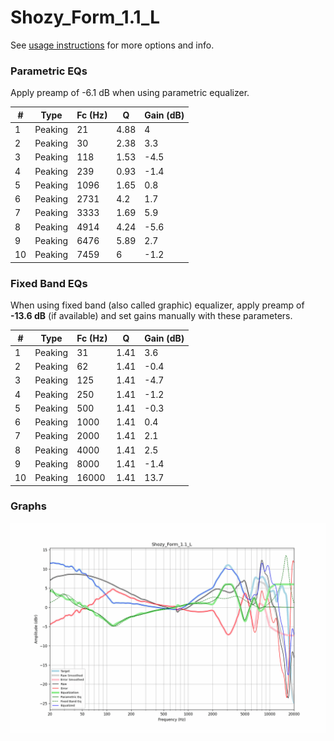 # Shozy_Form_1.1_L
See [usage instructions](https://github.com/jaakkopasanen/AutoEq#usage) for more options and info.

### Parametric EQs
Apply preamp of -6.1 dB when using parametric equalizer.

|   # | Type    |   Fc (Hz) |    Q |   Gain (dB) |
|-----|---------|-----------|------|-------------|
|   1 | Peaking |        21 | 4.88 |         4   |
|   2 | Peaking |        30 | 2.38 |         3.3 |
|   3 | Peaking |       118 | 1.53 |        -4.5 |
|   4 | Peaking |       239 | 0.93 |        -1.4 |
|   5 | Peaking |      1096 | 1.65 |         0.8 |
|   6 | Peaking |      2731 | 4.2  |         1.7 |
|   7 | Peaking |      3333 | 1.69 |         5.9 |
|   8 | Peaking |      4914 | 4.24 |        -5.6 |
|   9 | Peaking |      6476 | 5.89 |         2.7 |
|  10 | Peaking |      7459 | 6    |        -1.2 |

### Fixed Band EQs
When using fixed band (also called graphic) equalizer, apply preamp of **-13.6 dB** (if available) and set gains manually with these parameters.

|   # | Type    |   Fc (Hz) |    Q |   Gain (dB) |
|-----|---------|-----------|------|-------------|
|   1 | Peaking |        31 | 1.41 |         3.6 |
|   2 | Peaking |        62 | 1.41 |        -0.4 |
|   3 | Peaking |       125 | 1.41 |        -4.7 |
|   4 | Peaking |       250 | 1.41 |        -1.2 |
|   5 | Peaking |       500 | 1.41 |        -0.3 |
|   6 | Peaking |      1000 | 1.41 |         0.4 |
|   7 | Peaking |      2000 | 1.41 |         2.1 |
|   8 | Peaking |      4000 | 1.41 |         2.5 |
|   9 | Peaking |      8000 | 1.41 |        -1.4 |
|  10 | Peaking |     16000 | 1.41 |        13.7 |

### Graphs
![](./Shozy_Form_1.1_L.png)
